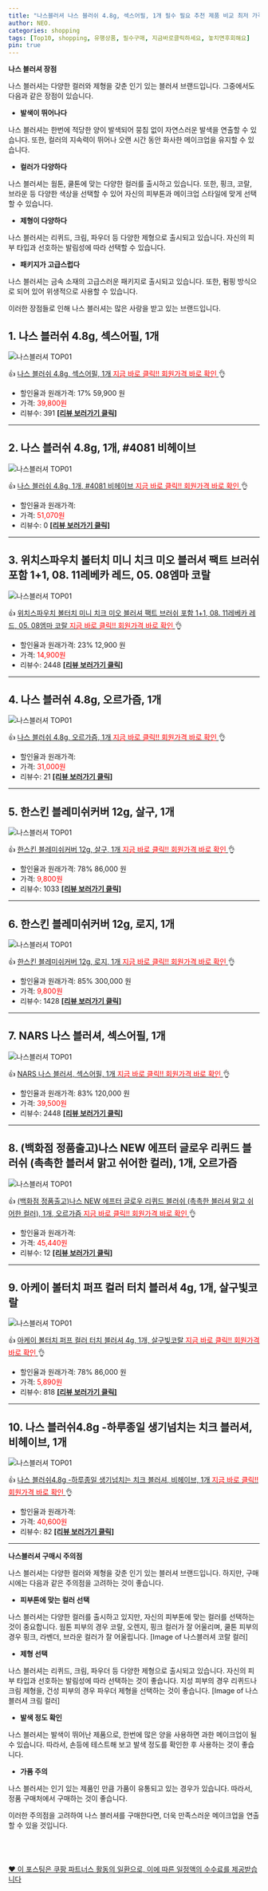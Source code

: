 ```yaml
---
title: "나스블러셔 나스 블러쉬 4.8g, 섹스어필, 1개 필수 필요 추천 제품 비교 최저 가격 비교 장점 구매 후기 구매평"
author: NEO.
categories: shopping
tags: [Top10, shopping, 유행상품, 필수구매, 지금바로클릭하세요, 놓치면후회해요]
pin: true
---
```

**나스 블러셔 장점**

나스 블러셔는 다양한 컬러와 제형을 갖춘 인기 있는 블러셔 브랜드입니다. 그중에서도 다음과 같은 장점이 있습니다.

* **발색이 뛰어나다**

나스 블러셔는 한번에 적당한 양이 발색되어 뭉침 없이 자연스러운 발색을 연출할 수 있습니다. 또한, 컬러의 지속력이 뛰어나 오랜 시간 동안 화사한 메이크업을 유지할 수 있습니다.

* **컬러가 다양하다**

나스 블러셔는 웜톤, 쿨톤에 맞는 다양한 컬러를 출시하고 있습니다. 또한, 핑크, 코랄, 브라운 등 다양한 색상을 선택할 수 있어 자신의 피부톤과 메이크업 스타일에 맞게 선택할 수 있습니다.

* **제형이 다양하다**

나스 블러셔는 리퀴드, 크림, 파우더 등 다양한 제형으로 출시되고 있습니다. 자신의 피부 타입과 선호하는 발림성에 따라 선택할 수 있습니다.

* **패키지가 고급스럽다**

나스 블러셔는 금속 소재의 고급스러운 패키지로 출시되고 있습니다. 또한, 펌핑 방식으로 되어 있어 위생적으로 사용할 수 있습니다.

이러한 장점들로 인해 나스 블러셔는 많은 사랑을 받고 있는 브랜드입니다.

   

## 1. 나스 블러쉬 4.8g, 섹스어필, 1개

![나스블러셔 TOP01](https://thumbnail7.coupangcdn.com/thumbnails/remote/490x490ex/image/vendor_inventory/9a75/df2b27ee7f97b5924170760092818a9635ed7ca378db892cab59ec129e77.jpg)


👍 [나스 블러쉬 4.8g, 섹스어필, 1개 <font color=red> 지금 바로 클릭!! 회원가격 바로 확인 </font> ](https://link.coupang.com/re/AFFSDP?lptag=AF3617701&subid=GithubCoopas&pageKey=4056007&traceid=V0-153&itemId=103774982&vendorItemId=86546487628) 👌 


- 할인율과 원래가격: 17%  59,900   원
- 가격: <span style='color:red'>39,800원</span>
- 리뷰수: 391  [**[리뷰 보러가기 클릭]**](https://link.coupang.com/re/AFFSDP?lptag=AF3617701&subid=GithubCoopas&pageKey=4056007&traceid=V0-153&itemId=103774982&vendorItemId=86546487628)

---


   

## 2. 나스 블러쉬 4.8g, 1개, #4081 비헤이브

![나스블러셔 TOP01](https://thumbnail9.coupangcdn.com/thumbnails/remote/490x490ex/image/vendor_inventory/e1fe/dd1b5dc5e582d5d857be907ca951c39d2c1432f2571c5bb025d300f92fe5.jpg)


👍 [나스 블러쉬 4.8g, 1개, #4081 비헤이브 <font color=red> 지금 바로 클릭!! 회원가격 바로 확인 </font> ](https://link.coupang.com/re/AFFSDP?lptag=AF3617701&subid=GithubCoopas&pageKey=6890602153&traceid=V0-153&itemId=18421187045&vendorItemId=85046465283) 👌 


- 할인율과 원래가격: 
- 가격: <span style='color:red'>51,070원</span>
- 리뷰수: 0  [**[리뷰 보러가기 클릭]**](https://link.coupang.com/re/AFFSDP?lptag=AF3617701&subid=GithubCoopas&pageKey=6890602153&traceid=V0-153&itemId=18421187045&vendorItemId=85046465283)

---


   

## 3. 위치스파우치 볼터치 미니 치크 미오 블러셔 팩트 브러쉬 포함 1+1, 08. 11레베카 레드, 05. 08엠마 코랄

![나스블러셔 TOP01](https://thumbnail6.coupangcdn.com/thumbnails/remote/490x490ex/image/vendor_inventory/3d67/4984edc263415492226a628fe8b64ba36b8978efbded08fae56d724064f2.jpg)


👍 [위치스파우치 볼터치 미니 치크 미오 블러셔 팩트 브러쉬 포함 1+1, 08. 11레베카 레드, 05. 08엠마 코랄 <font color=red> 지금 바로 클릭!! 회원가격 바로 확인 </font> ](https://link.coupang.com/re/AFFSDP?lptag=AF3617701&subid=GithubCoopas&pageKey=7442218483&traceid=V0-153&itemId=19355056477&vendorItemId=86468184494) 👌 


- 할인율과 원래가격: 23%  12,900   원
- 가격: <span style='color:red'>14,900원</span>
- 리뷰수: 2448  [**[리뷰 보러가기 클릭]**](https://link.coupang.com/re/AFFSDP?lptag=AF3617701&subid=GithubCoopas&pageKey=7442218483&traceid=V0-153&itemId=19355056477&vendorItemId=86468184494)

---


   

## 4. 나스 블러쉬 4.8g, 오르가즘, 1개

![나스블러셔 TOP01](https://thumbnail6.coupangcdn.com/thumbnails/remote/490x490ex/image/vendor_inventory/c6d3/9c37c9042cd13ee809dd7dc735c5765347619c2575cda2d2a9b45dd71895.jpg)


👍 [나스 블러쉬 4.8g, 오르가즘, 1개 <font color=red> 지금 바로 클릭!! 회원가격 바로 확인 </font> ](https://link.coupang.com/re/AFFSDP?lptag=AF3617701&subid=GithubCoopas&pageKey=4056007&traceid=V0-153&itemId=20891429&vendorItemId=3057380691) 👌 


- 할인율과 원래가격: 
- 가격: <span style='color:red'>31,000원</span>
- 리뷰수: 21  [**[리뷰 보러가기 클릭]**](https://link.coupang.com/re/AFFSDP?lptag=AF3617701&subid=GithubCoopas&pageKey=4056007&traceid=V0-153&itemId=20891429&vendorItemId=3057380691)

---


   

## 5. 한스킨 블레미쉬커버 12g, 살구, 1개

![나스블러셔 TOP01](https://thumbnail8.coupangcdn.com/thumbnails/remote/490x490ex/image/retail/images/505309351487685-17833526-6490-4996-86fa-42cfb86e9fe5.jpg)


👍 [한스킨 블레미쉬커버 12g, 살구, 1개 <font color=red> 지금 바로 클릭!! 회원가격 바로 확인 </font> ](https://link.coupang.com/re/AFFSDP?lptag=AF3617701&subid=GithubCoopas&pageKey=25395218&traceid=V0-153&itemId=16756540968&vendorItemId=83938050243) 👌 


- 할인율과 원래가격: 78%  86,000   원
- 가격: <span style='color:red'>9,800원</span>
- 리뷰수: 1033  [**[리뷰 보러가기 클릭]**](https://link.coupang.com/re/AFFSDP?lptag=AF3617701&subid=GithubCoopas&pageKey=25395218&traceid=V0-153&itemId=16756540968&vendorItemId=83938050243)

---


   

## 6. 한스킨 블레미쉬커버 12g, 로지, 1개

![나스블러셔 TOP01](https://thumbnail7.coupangcdn.com/thumbnails/remote/490x490ex/image/retail/images/2022/11/17/17/7/52f1daa4-0e5d-4c30-a111-eff53b2b6883.jpg)


👍 [한스킨 블레미쉬커버 12g, 로지, 1개 <font color=red> 지금 바로 클릭!! 회원가격 바로 확인 </font> ](https://link.coupang.com/re/AFFSDP?lptag=AF3617701&subid=GithubCoopas&pageKey=25395218&traceid=V0-153&itemId=16756540975&vendorItemId=83938050264) 👌 


- 할인율과 원래가격: 85%  300,000   원
- 가격: <span style='color:red'>9,800원</span>
- 리뷰수: 1428  [**[리뷰 보러가기 클릭]**](https://link.coupang.com/re/AFFSDP?lptag=AF3617701&subid=GithubCoopas&pageKey=25395218&traceid=V0-153&itemId=16756540975&vendorItemId=83938050264)

---


   

## 7. NARS 나스 블러셔, 섹스어필, 1개

![나스블러셔 TOP01](https://thumbnail7.coupangcdn.com/thumbnails/remote/490x490ex/image/vendor_inventory/f984/305874eaa8f0a65cfd2a609c7fa2751e0adc93ae56c4172e39cedcab3e58.jpg)


👍 [NARS 나스 블러셔, 섹스어필, 1개 <font color=red> 지금 바로 클릭!! 회원가격 바로 확인 </font> ](https://link.coupang.com/re/AFFSDP?lptag=AF3617701&subid=GithubCoopas&pageKey=7488287840&traceid=V0-153&itemId=105796040&vendorItemId=85263557190) 👌 


- 할인율과 원래가격: 83%  120,000   원
- 가격: <span style='color:red'>39,500원</span>
- 리뷰수: 2448  [**[리뷰 보러가기 클릭]**](https://link.coupang.com/re/AFFSDP?lptag=AF3617701&subid=GithubCoopas&pageKey=7488287840&traceid=V0-153&itemId=105796040&vendorItemId=85263557190)

---


   

## 8. (백화점 정품출고)나스 NEW 에프터 글로우 리퀴드 블러쉬 (촉촉한 블러셔 맑고 쉬어한 컬러), 1개, 오르가즘

![나스블러셔 TOP01](https://thumbnail8.coupangcdn.com/thumbnails/remote/490x490ex/image/vendor_inventory/3532/1c7dd239d899dd09edcb2d045d4042d7f9cfd5dd9534e10127269ec53f8f.jpeg)


👍 [(백화점 정품출고)나스 NEW 에프터 글로우 리퀴드 블러쉬 (촉촉한 블러셔 맑고 쉬어한 컬러), 1개, 오르가즘 <font color=red> 지금 바로 클릭!! 회원가격 바로 확인 </font> ](https://link.coupang.com/re/AFFSDP?lptag=AF3617701&subid=GithubCoopas&pageKey=7446468799&traceid=V0-153&itemId=19375712673&vendorItemId=86488399088) 👌 


- 할인율과 원래가격: 
- 가격: <span style='color:red'>45,440원</span>
- 리뷰수: 12  [**[리뷰 보러가기 클릭]**](https://link.coupang.com/re/AFFSDP?lptag=AF3617701&subid=GithubCoopas&pageKey=7446468799&traceid=V0-153&itemId=19375712673&vendorItemId=86488399088)

---


   

## 9. 아케이 볼터치 퍼프 컬러 터치 블러셔 4g, 1개, 살구빛코랄

![나스블러셔 TOP01](https://thumbnail6.coupangcdn.com/thumbnails/remote/490x490ex/image/retail/images/2022/12/22/14/8/ec263ad3-eca5-4ae2-9c0d-1e3c2d0c5aaf.jpg)


👍 [아케이 볼터치 퍼프 컬러 터치 블러셔 4g, 1개, 살구빛코랄 <font color=red> 지금 바로 클릭!! 회원가격 바로 확인 </font> ](https://link.coupang.com/re/AFFSDP?lptag=AF3617701&subid=GithubCoopas&pageKey=7014925425&traceid=V0-153&itemId=17252740630&vendorItemId=84424132627) 👌 


- 할인율과 원래가격: 78%  86,000   원
- 가격: <span style='color:red'>5,890원</span>
- 리뷰수: 818  [**[리뷰 보러가기 클릭]**](https://link.coupang.com/re/AFFSDP?lptag=AF3617701&subid=GithubCoopas&pageKey=7014925425&traceid=V0-153&itemId=17252740630&vendorItemId=84424132627)

---


   

## 10. 나스 블러쉬4.8g -하루종일 생기넘치는 치크 블러셔, 비헤이브, 1개

![나스블러셔 TOP01](https://thumbnail9.coupangcdn.com/thumbnails/remote/490x490ex/image/vendor_inventory/9626/c1b68b3c0da5670abd2b37e48ffdd8be59003fc88662483384fe6a0a10e8.jpg)


👍 [나스 블러쉬4.8g -하루종일 생기넘치는 치크 블러셔, 비헤이브, 1개 <font color=red> 지금 바로 클릭!! 회원가격 바로 확인 </font> ](https://link.coupang.com/re/AFFSDP?lptag=AF3617701&subid=GithubCoopas&pageKey=7488287840&traceid=V0-153&itemId=17821698037&vendorItemId=86546487986) 👌 


- 할인율과 원래가격: 
- 가격: <span style='color:red'>40,600원</span>
- 리뷰수: 82  [**[리뷰 보러가기 클릭]**](https://link.coupang.com/re/AFFSDP?lptag=AF3617701&subid=GithubCoopas&pageKey=7488287840&traceid=V0-153&itemId=17821698037&vendorItemId=86546487986)

---
**나스블러셔 구매시 주의점**

나스 블러셔는 다양한 컬러와 제형을 갖춘 인기 있는 블러셔 브랜드입니다. 하지만, 구매 시에는 다음과 같은 주의점을 고려하는 것이 좋습니다.

* **피부톤에 맞는 컬러 선택**

나스 블러셔는 다양한 컬러를 출시하고 있지만, 자신의 피부톤에 맞는 컬러를 선택하는 것이 중요합니다. 웜톤 피부의 경우 코랄, 오렌지, 핑크 컬러가 잘 어울리며, 쿨톤 피부의 경우 핑크, 라벤더, 브라운 컬러가 잘 어울립니다.
[Image of 나스블러셔 코랄 컬러]

* **제형 선택**

나스 블러셔는 리퀴드, 크림, 파우더 등 다양한 제형으로 출시되고 있습니다. 자신의 피부 타입과 선호하는 발림성에 따라 선택하는 것이 좋습니다. 지성 피부의 경우 리퀴드나 크림 제형을, 건성 피부의 경우 파우더 제형을 선택하는 것이 좋습니다.
[Image of 나스블러셔 크림 컬러]

* **발색 정도 확인**

나스 블러셔는 발색이 뛰어난 제품으로, 한번에 많은 양을 사용하면 과한 메이크업이 될 수 있습니다. 따라서, 손등에 테스트해 보고 발색 정도를 확인한 후 사용하는 것이 좋습니다.

* **가품 주의**

나스 블러셔는 인기 있는 제품인 만큼 가품이 유통되고 있는 경우가 있습니다. 따라서, 정품 구매처에서 구매하는 것이 좋습니다.

이러한 주의점을 고려하여 나스 블러셔를 구매한다면, 더욱 만족스러운 메이크업을 연출할 수 있을 것입니다.<br><br><br><br><br> [ ❤  이 포스팅은 쿠팡 파트너스 활동의 일환으로, 이에 따른 일정액의 수수료를 제공받습니다](https://link.coupang.com/a/bcEFyh)